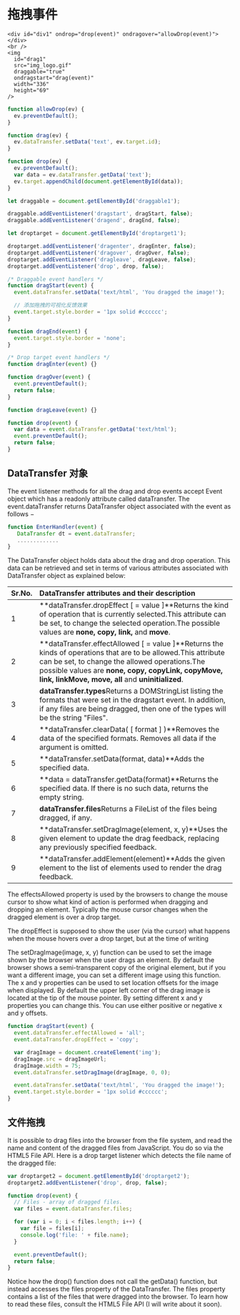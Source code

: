 # 拖拽事件

```markup
<div id="div1" ondrop="drop(event)" ondragover="allowDrop(event)"></div>
<br />
<img
  id="drag1"
  src="img_logo.gif"
  draggable="true"
  ondragstart="drag(event)"
  width="336"
  height="69"
/>
```

```javascript
function allowDrop(ev) {
  ev.preventDefault();
}

function drag(ev) {
  ev.dataTransfer.setData('text', ev.target.id);
}

function drop(ev) {
  ev.preventDefault();
  var data = ev.dataTransfer.getData('text');
  ev.target.appendChild(document.getElementById(data));
}
```

```javascript
let draggable = document.getElementById('draggable1');

draggable.addEventListener('dragstart', dragStart, false);
draggable.addEventListener('dragend', dragEnd, false);

let droptarget = document.getElementById('droptarget1');

droptarget.addEventListener('dragenter', dragEnter, false);
droptarget.addEventListener('dragover', dragOver, false);
droptarget.addEventListener('dragleave', dragLeave, false);
droptarget.addEventListener('drop', drop, false);

/* Draggable event handlers */
function dragStart(event) {
  event.dataTransfer.setData('text/html', 'You dragged the image!');

  // 添加拖拽的可视化反馈效果
  event.target.style.border = '1px solid #cccccc';
}

function dragEnd(event) {
  event.target.style.border = 'none';
}

/* Drop target event handlers */
function dragEnter(event) {}

function dragOver(event) {
  event.preventDefault();
  return false;
}

function dragLeave(event) {}

function drop(event) {
  var data = event.dataTransfer.getData('text/html');
  event.preventDefault();
  return false;
}
```

## DataTransfer 对象

The event listener methods for all the drag and drop events accept Event object which has a readonly attribute called dataTransfer. The event.dataTransfer returns DataTransfer object associated with the event as follows −

```javascript
function EnterHandler(event) {
   DataTransfer dt = event.dataTransfer;
   .............
}
```

The DataTransfer object holds data about the drag and drop operation. This data can be retrieved and set in terms of various attributes associated with DataTransfer object as explained below:

| Sr.No. | DataTransfer attributes and their description |
| :--- | :--- |
| 1 | **dataTransfer.dropEffect \[ = value \]**Returns the kind of operation that is currently selected.This attribute can be set, to change the selected operation.The possible values are **none, copy, link,** and **move**. |
| 2 | **dataTransfer.effectAllowed \[ = value \]**Returns the kinds of operations that are to be allowed.This attribute can be set, to change the allowed operations.The possible values are **none, copy, copyLink, copyMove, link, linkMove, move, all** and **uninitialized**. |
| 3 | **dataTransfer.types**Returns a DOMStringList listing the formats that were set in the dragstart event. In addition, if any files are being dragged, then one of the types will be the string "Files". |
| 4 | **dataTransfer.clearData\( \[ format \] \)**Removes the data of the specified formats. Removes all data if the argument is omitted. |
| 5 | **dataTransfer.setData\(format, data\)**Adds the specified data. |
| 6 | **data = dataTransfer.getData\(format\)**Returns the specified data. If there is no such data, returns the empty string. |
| 7 | **dataTransfer.files**Returns a FileList of the files being dragged, if any. |
| 8 | **dataTransfer.setDragImage\(element, x, y\)**Uses the given element to update the drag feedback, replacing any previously specified feedback. |
| 9 | **dataTransfer.addElement\(element\)**Adds the given element to the list of elements used to render the drag feedback. |

The effectsAllowed property is used by the browsers to change the mouse cursor to show what kind of action is performed when dragging and dropping an element. Typically the mouse cursor changes when the dragged element is over a drop target.

The dropEffect is supposed to show the user \(via the cursor\) what happens when the mouse hovers over a drop target, but at the time of writing

The setDragImage\(image, x, y\) function can be used to set the image shown by the browser when the user drags an element. By default the browser shows a semi-transparent copy of the original element, but if you want a different image, you can set a different image using this function. The x and y properties can be used to set location offsets for the image when displayed. By default the upper left corner of the drag image is located at the tip of the mouse pointer. By setting different x and y properties you can change this. You can use either positive or negative x and y offsets.

```javascript
function dragStart(event) {
  event.dataTransfer.effectAllowed = 'all';
  event.dataTransfer.dropEffect = 'copy';

  var dragImage = document.createElement('img');
  dragImage.src = dragImageUrl;
  dragImage.width = 75;
  event.dataTransfer.setDragImage(dragImage, 0, 0);

  event.dataTransfer.setData('text/html', 'You dragged the image!');
  event.target.style.border = '1px solid #cccccc';
}
```

## 文件拖拽

It is possible to drag files into the browser from the file system, and read the name and content of the dragged files from JavaScript. You do so via the HTML5 File API. Here is a drop target listener which detects the file name of the dragged file:

```javascript
var droptarget2 = document.getElementById('droptarget2');
droptarget2.addEventListener('drop', drop, false);

function drop(event) {
  // Files - array of dragged files.
  var files = event.dataTransfer.files;

  for (var i = 0; i < files.length; i++) {
    var file = files[i];
    console.log('file: ' + file.name);
  }

  event.preventDefault();
  return false;
}
```

Notice how the drop\(\) function does not call the getData\(\) function, but instead accesses the files property of the DataTransfer. The files property contains a list of the files that were dragged into the browser. To learn how to read these files, consult the HTML5 File API \(I will write about it soon\).

